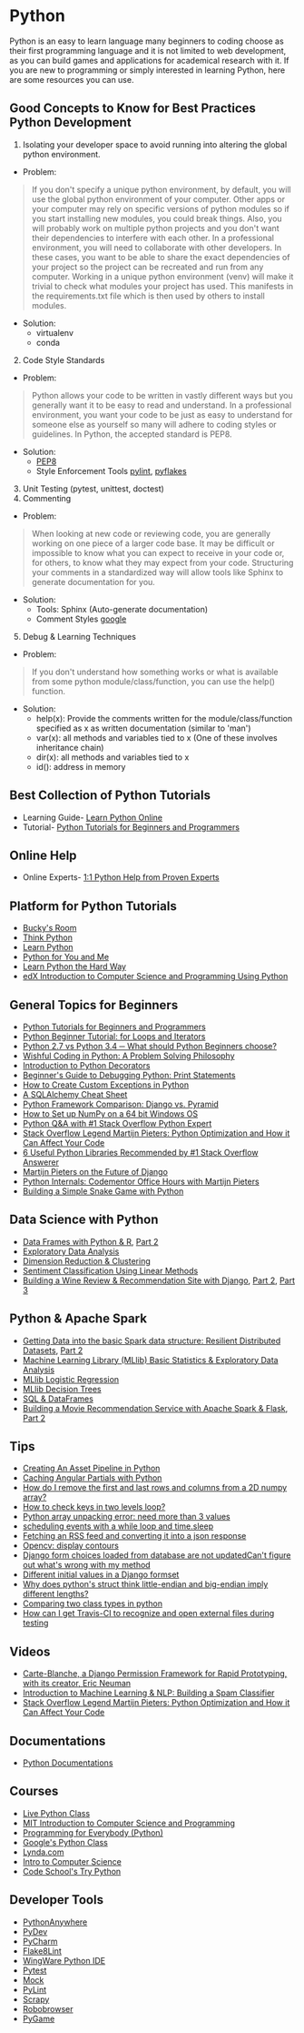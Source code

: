 # Python
Python is an easy to learn language many beginners to coding choose as their first programming language and it is not limited to web development, as you can build games and applications for academical research with it. If you are new to programming or simply interested in learning Python, here are some resources you can use.

## Good Concepts to Know for Best Practices Python Development
1. Isolating your developer space to avoid running into altering the global python environment.
  - Problem:
> If you don't specify a unique python environment, by default, you will use the global python environment of your computer.
> Other apps or your computer may rely on specific versions of python modules so if you start installing new modules, you could break things.
> Also, you will probably work on multiple python projects and you don't want their dependencies to interfere with each other.
> In a professional environment, you will need to collaborate with other developers. In these cases, you want to be able to share the exact
> dependencies of your project so the project can be recreated and run from any computer. Working in a unique python environment (venv) will
> make it trivial to check what modules your project has used. This manifests in the requirements.txt file which is then used by others
> to install modules.
  - Solution:
    - virtualenv
    - conda
2. Code Style Standards
  - Problem:
> Python allows your code to be written in vastly different ways but you generally want it to be easy to read and understand.
> In a professional environment, you want your code to be just as easy to understand for someone else as yourself so many will
> adhere to coding styles or guidelines. In Python, the accepted standard is PEP8.
  - Solution:
    - [PEP8](https://www.python.org/dev/peps/pep-0008/)
    - Style Enforcement Tools [pylint](https://www.pylint.org/), [pyflakes](https://github.com/PyCQA/pyflakes)
3. Unit Testing (pytest, unittest, doctest)
4. Commenting
  - Problem:
> When looking at new code or reviewing code, you are generally working on one piece of a larger code base.
> It may be difficult or impossible to know what you can expect to receive in your code or, for others, to know
> what they may expect from your code.
> Structuring your comments in a standardized way will allow tools like Sphinx to generate documentation for you.
  - Solution:
    - Tools: Sphinx (Auto-generate documentation)
    - Comment Styles [google](https://sphinxcontrib-napoleon.readthedocs.io/en/latest/example_google.html)
5. Debug & Learning Techniques
  - Problem:
> If you don't understand how something works or what is available from some python module/class/function, you can use the help() function.
  - Solution:
    - help(x): Provide the comments written for the module/class/function specified as x as written documentation (similar to 'man')
    - var(x): all methods and variables tied to x (One of these involves inheritance chain)
    - dir(x): all methods and variables tied to x
    - id(): address in memory

## Best Collection of Python Tutorials
  - Learning Guide- [Learn Python Online](https://www.codementor.io/learn-python-online)
  - Tutorial- [Python Tutorials for Beginners and Programmers](https://www.codementor.io/python/tutorial)

## Online Help
  - Online Experts- [1:1 Python Help from Proven Experts](https://www.codementor.io/python-experts)

## Platform for Python Tutorials
  - [Bucky's Room](https://buckysroom.org/videos.php?cat=98)
  - [Think Python](http://www.greenteapress.com/thinkpython/)
  - [Learn Python](http://www.learnpython.org/)
  - [Python for You and Me](http://pymbook.readthedocs.org/en/py3/)
  - [Learn Python the Hard Way](http://learnpythonthehardway.org/book/)
  - [edX Introduction to Computer Science and Programming Using Python](https://www.edx.org/course/introduction-computer-science-mitx-6-00-1x-5)

## General Topics for Beginners
  - [Python Tutorials for Beginners and Programmers ](https://www.codementor.io/python/tutorial)
  - [Python Beginner Tutorial: for Loops and Iterators](https://www.codementor.io/python/tutorial/python-generators-and-iterators)
  - [Python 2.7 vs Python 3.4 ─ What should Python Beginners choose?](https://www.codementor.io/python/tutorial/python-2-7-vs-python-3-4)
  - [Wishful Coding in Python: A Problem Solving Philosophy](https://www.codementor.io/python/tutorial/wishful-coding-python-solving-big-problems)
  - [Introduction to Python Decorators](https://www.codementor.io/python/tutorial/introduction-to-decorators)
  - [Beginner's Guide to Debugging Python: Print Statements](https://www.codementor.io/python/tutorial/how-to-debug-python-code-beginners-print-line)
  - [How to Create Custom Exceptions in Python](https://www.codementor.io/python/tutorial/python-custom-exception)
  - [A SQLAlchemy Cheat Sheet](https://www.codementor.io/python/tutorial/understanding-sqlalchemy-cheat-sheet)
  - [Python Framework Comparison: Django vs. Pyramid](https://www.codementor.io/python/tutorial/django-vs-pyramid-python-framework-comparison)
  - [How to Set up NumPy on a 64 bit Windows OS](https://www.codementor.io/numpy/tutorial/installing-numpy-64-bit-windows)
  - [Python Q&A with #1 Stack Overflow Python Expert](https://www.codementor.io/python/tutorial/stack-overflow-python-expert-answers-questions)
  - [Stack Overflow Legend Martijn Pieters: Python Optimization and How it Can Affect Your Code](https://www.codementor.io/python/tutorial/stack-overflow-martijn-pieters-python-optimization)
  - [6 Useful Python Libraries Recommended by #1 Stack Overflow Answerer](https://www.codementor.io/python/tutorial/6-useful-python-libraries)
  - [Martijn Pieters on the Future of Django](https://www.codementor.io/python/tutorial/martijn-pieters-future-django)
  - [Python Internals: Codementor Office Hours with Martijn Pieters](https://www.codementor.io/python/tutorial/python-internals-codementor-office-hours-martijn-pieters)
  - [Building a Simple Snake Game with Python](https://www.codementor.io/python/tutorial/build-snake-game-using-curses)

## Data Science with Python
  - [Data Frames with Python & R](https://www.codementor.io/python/tutorial/python-vs-r-for-data-science-data-frames-i), [Part 2](https://www.codementor.io/python/tutorial/python-vs-r-data-science-data-frames-ii)
  - [Exploratory Data Analysis](https://www.codementor.io/python/tutorial/data-science-python-r-exploratory-data-analysis-visualization)
  - [Dimension Reduction & Clustering](https://www.codementor.io/python/tutorial/data-science-python-pandas-r-dimensionality-reduction)
  - [Sentiment Classification Using Linear Methods](https://www.codementor.io/python/tutorial/data-science-python-r-sentiment-classification-machine-learning)
  - [Building a Wine Review & Recommendation Site with Django](https://www.codementor.io/python/tutorial/get-started-with-django-building-recommendation-review-app), [Part 2](https://www.codementor.io/python/tutorial/build-data-product-django-user-management), [Part 3](https://www.codementor.io/python/tutorial/build-data-products-django-machine-learning-clustering-user-preferences)

## Python & Apache Spark
  - [Getting Data into the basic Spark data structure: Resilient Distributed Datasets](https://www.codementor.io/spark/tutorial/spark-python-rdd-basics), [Part 2](https://www.codementor.io/spark/tutorial/spark-python-data-aggregations)
  - [Machine Learning Library (MLlib) Basic Statistics & Exploratory Data Analysis](https://www.codementor.io/spark/tutorial/mllib-basic-statistics-exploratory-data-analysis)
  - [MLlib Logistic Regression](https://www.codementor.io/spark/tutorial/spark-mllib-logistic-regression)
  - [MLlib Decision Trees](https://www.codementor.io/spark/tutorial/spark-python-mllib-decision-trees)
  - [SQL & DataFrames](https://www.codementor.io/spark/tutorial/python-spark-sql-dataframes)
  - [Building a Movie Recommendation Service with Apache Spark & Flask](https://www.codementor.io/spark/tutorial/building-a-recommender-with-apache-spark-python-example-app-part1), [Part 2](https://www.codementor.io/spark/tutorial/building-a-web-service-with-apache-spark-flask-example-app-part2)

## Tips
  - [Creating An Asset Pipeline in Python](https://www.codementor.io/python/tutorial/creating-an-asset-pipeline-in-python-with-paver)
  - [Caching Angular Partials with Python](https://www.codementor.io/python/tutorial/html-optimization-caching-angularjs-partials-templates)
  - [How do I remove the first and last rows and columns from a 2D numpy array?](https://www.codementor.io/tips/2843378231/how-do-i-remove-the-first-and-last-rows-and-columns-from-a-2d-numpy-array)
  - [How to check keys in two levels loop? ](https://www.codementor.io/tips/6813274333/how-to-check-keys-in-two-levels-loop)
  - [Python array unpacking error: need more than 3 values ](https://www.codementor.io/tips/3317328246/python-array-unpacking-error-need-more-than-3-values)
  - [scheduling events with a while loop and time.sleep](https://www.codementor.io/tips/1344523786/scheduling-events-with-a-while-loop-and-time-sleep)
  - [Fetching an RSS feed and converting it into a json response](https://www.codementor.io/tips/3493772831/fetching-an-rss-feed-and-converting-it-into-a-json-response)
  - [Opencv: display contours](https://www.codementor.io/tips/4930721378/opencv-display-contours)
  - [Django form choices loaded from database are not updatedCan't figure out what's wrong with my method](https://www.codementor.io/tips/4933721348/can-t-figure-out-what-s-wrong-with-my-method)
  - [Different initial values in a Django formset](https://www.codementor.io/tips/0731824832/different-initial-values-in-a-django-formset)
  - [Why does python's struct think little-endian and big-endian imply different lengths?](https://www.codementor.io/tips/0818274433/why-does-python-s-struct-think-little-endian-and-big-endian-imply-different-lengths)
  - [Comparing two class types in python](https://www.codementor.io/tips/6130438872/comparing-two-class-types-in-python)
  - [How can I get Travis-CI to recognize and open external files during testing](https://www.codementor.io/tips/8102473038/how-can-i-get-travis-ci-to-recognize-and-open-external-files-during-testing)


## Videos
  - [Carte-Blanche, a Django Permission Framework for Rapid Prototyping, with its creator, Eric Neuman ](https://www.codementor.io/officehours/6962831504/carte-blanche-a-django-permission-framework-for-rapid-prototyping-with-its-creator-eric-neuman)
  - [Introduction to Machine Learning & NLP: Building a Spam Classifier](https://www.codementor.io/officehours/1385095426/building-a-spam-classifier)
  - [Stack Overflow Legend Martijn Pieters: Python Optimization and How it Can Affect Your Code](https://www.codementor.io/officehours/9015644327/stack-overflow-legend-martijn-pieters-python-optimization-and-how-it-can-affect-your-code)


## Documentations
  - [Python Documentations](https://www.python.org/doc/)

## Courses
  - [Live Python Class](https://www.codementor.io/classes/learn-python-live)
  - [MIT Introduction to Computer Science and Programming](http://ocw.mit.edu/courses/electrical-engineering-and-computer-science/6-00sc-introduction-to-computer-science-and-programming-spring-2011/)
  - [Programming for Everybody (Python)](https://www.coursera.org/course/pythonlearn)
  - [Google's Python Class](https://developers.google.com/edu/python/?hl=de-DE&csw=1)
  - [Lynda.com](http://www.lynda.com/Python-training-tutorials/415-0.html)
  - [Intro to Computer Science](https://www.udacity.com/course/ud036)
  - [Code School's Try Python](https://www.codeschool.com/courses/try-python)


## Developer Tools
  - [PythonAnywhere](https://www.pythonanywhere.com/)
  - [PyDev](http://pydev.org/)
  - [PyCharm](http://www.jetbrains.com/pycharm/)
  - [Flake8Lint](https://github.com/dreadatour/Flake8Lint)
  - [WingWare Python IDE](https://wingware.com/)
  - [Pytest](http://pytest.org/latest/)
  - [Mock](http://www.voidspace.org.uk/python/mock/)
  - [PyLint](http://www.pylint.org/)
  - [Scrapy](http://scrapy.org/)
  - [Robobrowser](http://robobrowser.readthedocs.org/en/latest/)
  - [PyGame](http://pygame.org/news.html)

